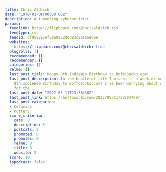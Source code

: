 ```yaml
---
title: Chris Aldrich
date: "1970-01-01T00:00:00Z"
description: A tummeling cyberneticist
params:
  feedlink: https://flipboard.com/@chrisaldrich.rss
  feedtype: rss
  feedid: cf959285ef5ea9a62d0d83c9baa5e69e
  websites:
    https://flipboard.com/@chrisaldrich: true
  blogrolls: []
  recommended: []
  recommender: []
  categories: []
  relme: {}
  last_post_title: Happy 8th IndieWeb Birthday to BoffoSocko.com!
  last_post_description: In the bustle of life I missed it a week or so ago, so Happy
    8th IndieWeb Birthday to BoffoSocko.com! I’ve been worrying about other things
    for the …
  last_post_date: "2022-05-11T23:38:38Z"
  last_post_link: https://boffosocko.com/2022/05/11/55804769/
  last_post_categories:
  - Ceramics
  - Pottery
  score_criteria:
    cats: 0
    description: 3
    postcats: 2
    promoted: 0
    promotes: 0
    relme: 0
    title: 3
    website: 2
  score: 10
  ispodcast: false
---
```

